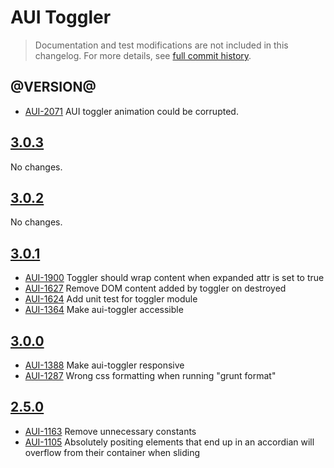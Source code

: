 # AUI Toggler

> Documentation and test modifications are not included in this changelog. For more details, see [full commit history](https://github.com/liferay/alloy-ui/commits/master/src/aui-toggler).

## @VERSION@

* [AUI-2071](https://issues.liferay.com/browse/AUI-2071) AUI toggler animation could be corrupted.

## [3.0.3](https://github.com/liferay/alloy-ui/releases/tag/3.0.3)

No changes.

## [3.0.2](https://github.com/liferay/alloy-ui/releases/tag/3.0.2)

No changes.

## [3.0.1](https://github.com/liferay/alloy-ui/releases/tag/3.0.1)

* [AUI-1900](https://issues.liferay.com/browse/AUI-1900) Toggler should wrap content when expanded attr is set to true
* [AUI-1627](https://issues.liferay.com/browse/AUI-1627) Remove DOM content added by toggler on destroyed
* [AUI-1624](https://issues.liferay.com/browse/AUI-1624) Add unit test for toggler module
* [AUI-1364](https://issues.liferay.com/browse/AUI-1364) Make aui-toggler accessible

## [3.0.0](https://github.com/liferay/alloy-ui/releases/tag/3.0.0pr1)

* [AUI-1388](https://issues.liferay.com/browse/AUI-1388) Make aui-toggler responsive
* [AUI-1287](https://issues.liferay.com/browse/AUI-1287) Wrong css formatting when running "grunt format"

## [2.5.0](https://github.com/liferay/alloy-ui/releases/tag/2.5.0)

* [AUI-1163](https://issues.liferay.com/browse/AUI-1163) Remove unnecessary constants
* [AUI-1105](https://issues.liferay.com/browse/AUI-1105) Absolutely positing elements that end up in an accordian will overflow from their container when sliding

